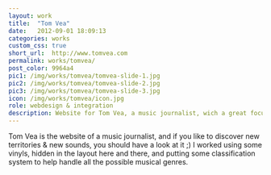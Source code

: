 ```yaml
---
layout: work
title:  "Tom Vea"
date:   2012-09-01 18:09:13
categories: works
custom_css: true
short_url:  http://www.tomvea.com
permalink: works/tomvea/
post_color: 9964a4
pic1: /img/works/tomvea/tomvea-slide-1.jpg
pic2: /img/works/tomvea/tomvea-slide-2.jpg
pic3: /img/works/tomvea/tomvea-slide-3.jpg
icon: /img/works/tomvea/icon.jpg
role: webdesign & integration
description: Website for Tom Vea, a music journalist, wich a great focus on good music
---
```


Tom Vea is the website of a music journalist, and if you like to discover new territories & new sounds, you should have a look at  it ;) I worked using some vinyls, hidden in the layout here and there, and putting some classification system to help handle all the possible musical genres.